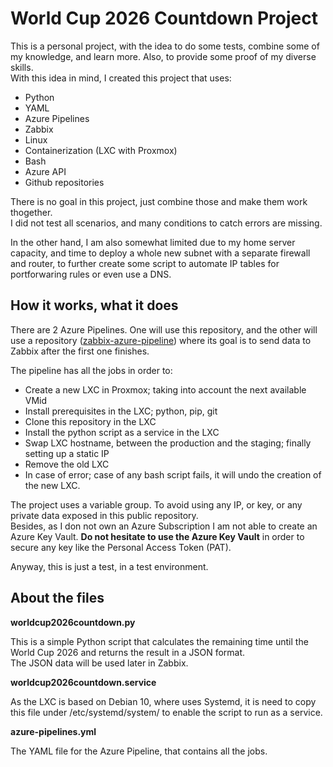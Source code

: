# World Cup 2026 Countdown Project

This is a personal project, with the idea to do some tests, combine some of my knowledge, and learn more. Also, to provide some proof of my diverse skills.\
With this idea in mind, I created this project that uses:

- Python
- YAML
- Azure Pipelines
- Zabbix
- Linux
- Containerization (LXC with Proxmox)
- Bash
- Azure API
- Github repositories

There is no goal in this project, just combine those and make them work thogether.\
I did not test all scenarios, and many conditions to catch errors are missing.

In the other hand, I am also somewhat limited due to my home server capacity, and time to deploy a whole new subnet with a separate firewall and router, to further create some script to automate IP tables for portforwaring rules or even use a DNS.

## How it works, what it does

There are 2 Azure Pipelines. One will use this repository, and the other will use a repository ([zabbix-azure-pipeline](https://github.com/zingaya/zabbix-azure-pipeline)) where its goal is to send data to Zabbix after the first one finishes.

The pipeline has all the jobs in order to:
- Create a new LXC in Proxmox; taking into account the next available VMid
- Install prerequisites in the LXC; python, pip, git
- Clone this repository in the LXC
- Install the python script as a service in the LXC
- Swap LXC hostname, between the production and the staging; finally setting up a static IP
- Remove the old LXC
- In case of error; case of any bash script fails, it will undo the creation of the new LXC.

The project uses a variable group. To avoid using any IP, or key, or any private data exposed in this public repository.\
Besides, as I don not own an Azure Subscription I am not able to create an Azure Key Vault. **Do not hesitate to use the Azure Key Vault** in order to secure any key like the Personal Access Token (PAT).

Anyway, this is just a test, in a test environment.

## About the files

**worldcup2026countdown.py**

This is a simple Python script that calculates the remaining time until the World Cup 2026 and returns the result in a JSON format.\
The JSON data will be used later in Zabbix.

**worldcup2026countdown.service**

As the LXC is based on Debian 10, where uses Systemd, it is need to copy this file under /etc/systemd/system/ to enable the script to run as a service.

**azure-pipelines.yml**

The YAML file for the Azure Pipeline, that contains all the jobs.
